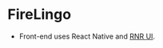 # FireLingo


- Front-end uses React Native and [RNR UI](https://rnr-docs.vercel.app/getting-started/introduction/).
